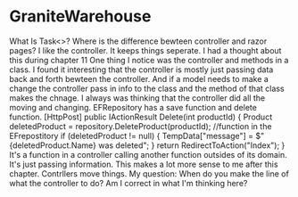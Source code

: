 # GraniteWarehouse
What Is Task<>? 
Where is the difference bewteen controller and razor pages? I like the controller. It keeps things seperate.
I had a thought about this during chapter 11
One thing I notice was the controller and methods in a class. I found it interesting that the controller is mostly just passing data back and forth bewteen the controller. And if a model needs to make a change the controller pass in info to the class and the method of that class makes the chnage. I always was thinking that the controller did all the moving and changing. EFRepository has a save function and delete function. 
[HttpPost]
        public IActionResult Delete(int productId)
        {
            Product deletedProduct = repository.DeleteProduct(productId); //function in the EFrepostitory
            if (deletedProduct != null)
            {
                TempData["message"] = $"{deletedProduct.Name} was deleted";
            }
            return RedirectToAction("Index");
        }
        It's a function in a controller calling another function outsides of its domain. It's just passing information. This makes a lot more sense to me after this chapter. Contrllers move things. 
        My question: When do you make the line of what the controller to do? Am I correct in what I'm thinking here?
